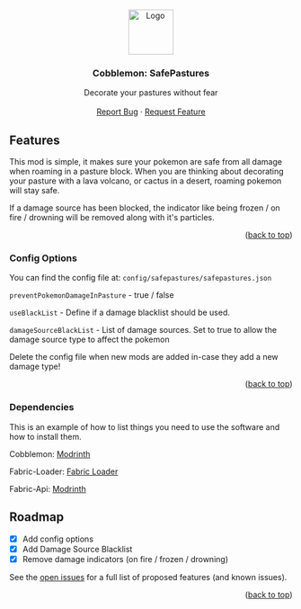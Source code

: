 <!-- Improved compatibility of back to top link: See: https://github.com/othneildrew/Best-README-Template/pull/73 -->
<a id="readme-top"></a>
<!--
*** Thanks for checking out the Best-README-Template. If you have a suggestion
*** that would make this better, please fork the repo and create a pull request
*** or simply open an issue with the tag "enhancement".
*** Don't forget to give the project a star!
*** Thanks again! Now go create something AMAZING! :D
-->



<!-- PROJECT SHIELDS -->
<!--
*** I'm using markdown "reference style" links for readability.
*** Reference links are enclosed in brackets [ ] instead of parentheses ( ).
*** See the bottom of this document for the declaration of the reference variables
*** for contributors-url, forks-url, etc. This is an optional, concise syntax you may use.
*** https://www.markdownguide.org/basic-syntax/#reference-style-links
-->



<!-- PROJECT LOGO -->
<br />
<div align="center">
  <a href="https://github.com/chudders1231/SafePastures/">
    <img src="https://cdn.modrinth.com/data/qpe01spE/7aa6cfd294ab0004d2fd7cbe7878ba54025961b9.png" alt="Logo" width="80" height="80">
  </a>

  <h3 align="center">Cobblemon: SafePastures</h3>

  <p align="center">
    Decorate your pastures without fear
    <br />
    <br />
    <a href="https://github.com/chudders1231/SafePastures/issues/new?labels=bug&template=bug_report.md">Report Bug</a>
    &middot;
    <a href="https://github.com/chudders1231/SafePastures/issues/new?labels=suggestion&template=feature_request.md">Request Feature</a>
  </p>
</div>



<!-- ABOUT THE PROJECT -->
## Features

This mod is simple, it makes sure your pokemon are safe from all damage when roaming in a pasture block. When you are thinking about decorating your pasture with a lava volcano, or cactus in a desert, roaming pokemon will stay safe.

If a damage source has been blocked, the indicator like being frozen / on fire / drowning will be removed along with it's particles.

<p align="right">(<a href="#readme-top">back to top</a>)</p>


### Config Options

You can find the config file at: `config/safepastures/safepastures.json`

`preventPokemonDamageInPasture` - true / false

`useBlackList` - Define if a damage blacklist should be used.

`damageSourceBlackList` - List of damage sources. Set to true to allow the damage source type to affect the pokemon

Delete the config file when new mods are added in-case they add a new damage type!

<p align="right">(<a href="#readme-top">back to top</a>)</p>

<!-- DEPENDENCIES -->

### Dependencies

This is an example of how to list things you need to use the software and how to install them.

Cobblemon: <a href="https://modrinth.com/mod/cobblemon">Modrinth</a>

Fabric-Loader: <a href="https://fabricmc.net/">Fabric Loader</a>

Fabric-Api: <a href="https://modrinth.com/mod/fabric-api">Modrinth</a>



<!-- ROADMAP -->
## Roadmap

- [x] Add config options
- [x] Add Damage Source Blacklist
- [x] Remove damage indicators (on fire / frozen / drowning)

See the [open issues](https://github.com/chudders1231/SafePastures/issues/) for a full list of proposed features (and known issues).

<p align="right">(<a href="#readme-top">back to top</a>)</p>



<!-- MARKDOWN LINKS & IMAGES -->
<!-- https://www.markdownguide.org/basic-syntax/#reference-style-links -->
[forks-shield]: https://img.shields.io/github/forks/othneildrew/Best-README-Template.svg?style=for-the-badge
[forks-url]: https://github.com/chudders1231/SafePastures/network/members
[stars-shield]: https://img.shields.io/github/stars/othneildrew/Best-README-Template.svg?style=for-the-badge
[stars-url]: https://github.com/chudders1231/SafePastures/stargazers
[issues-shield]: https://img.shields.io/github/issues/othneildrew/Best-README-Template.svg?style=for-the-badge
[issues-url]: https://github.com/chudders1231/SafePastures/issues/
